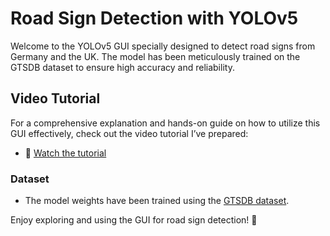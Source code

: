 # Road Sign Detection with YOLOv5

Welcome to the YOLOv5 GUI specially designed to detect road signs from Germany and the UK. The model has been meticulously trained on the GTSDB dataset to ensure high accuracy and reliability.

## Video Tutorial
For a comprehensive explanation and hands-on guide on how to utilize this GUI effectively, check out the video tutorial I’ve prepared:
- 🎥 [Watch the tutorial](https://www.youtube.com/watch?v=K7vR5hFPeGM&t=3s)

### Dataset
- The model weights have been trained using the [GTSDB dataset](https://sid.erda.dk/public/archives/daaeac0d7ce1152aea9b61d9f1e19370/published-archive.html).

Enjoy exploring and using the GUI for road sign detection! 🚦
